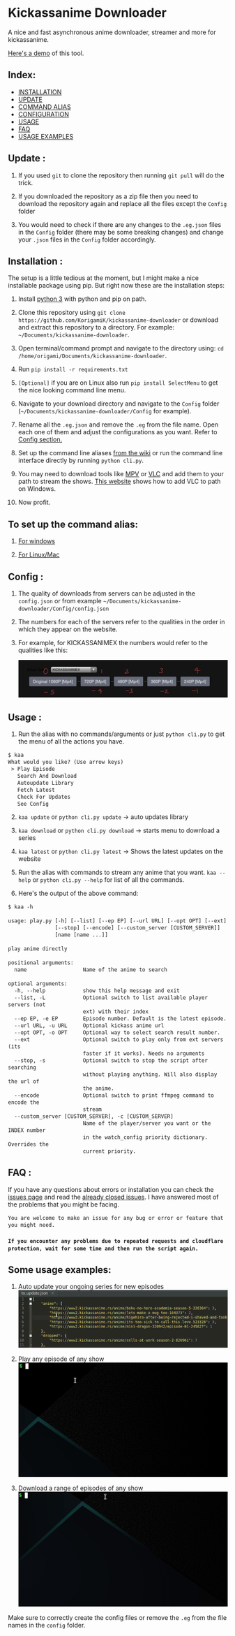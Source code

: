 # Kickassanime Downloader
A nice and fast asynchronous anime downloader, streamer and more for kickassanime. 

[Here's a demo](#some-usage-examples) of this tool.

## Index: 
- [INSTALLATION](#installation)
- [UPDATE](#update)
- [COMMAND ALIAS](#to-set-up-the-command-alias)
- [CONFIGURATION](#config)
- [USAGE](#usage)
- [FAQ](#faq)
- [USAGE EXAMPLES](#some-usage-examples)


## Update :
1. If you used `git` to clone the repository then running `git pull` will do the trick.

2. If you downloaded the repository as a zip file then you need to download the repository again and replace all the files except the `Config` folder

3. You would need to check if there are any changes to the `.eg.json` files in the `Config` folder (there may be some breaking changes) and change your `.json` files in the `Config` folder accordingly.


## Installation :

The setup is a little tedious at the moment, but I might make a nice installable package using pip. But right now these are the installation steps:

1. Install [python 3](https://www.python.org/) with python and pip on path.

2. Clone this repository using `git clone https://github.com/KorigamiK/kickassanime-downloader` or download and extract this repository to a directory. For example: `~/Documents/kickassanime-downloader`.

3. Open terminal/command prompt and navigate to the directory using: `cd /home/origami/Documents/kickassanime-downloader`.

4. Run `pip install -r requirements.txt`

5. `[Optional]` if you are on Linux also run `pip install SelectMenu` to get the nice looking command line menu.

6. Navigate to your download directory and navigate to the `Config` folder (`~/Documents/kickassanime-downloader/Config` for example). 

7. Rename all the `.eg.json` and remove the `.eg` from the file name. Open each one of them and adjust the configurations as you want. Refer to [Config section.](#config)


8. Set up the command line aliases [from the wiki](#to-set-up-the-command-alias) or run the command line interface directly by running `python cli.py`.

9. You may need to download tools like [MPV](https://mpv.io/) or [VLC](https://www.videolan.org/) and add them to your path to stream the shows. [This website](https://www.vlchelp.com/add-vlc-command-prompt-windows/) shows how to add VLC to path on Windows.

10. Now profit.

## To set up the command alias:
1. [For windows](https://github.com/KorigamiK/kickassanime-downloader/wiki/Command-alias-Windows)

2. [For Linux/Mac](https://github.com/KorigamiK/kickassanime-downloader/wiki/Command-alias-Linux-Mac)


## Config :

1.  The quality of downloads from servers can be adjusted in the `config.json` or from example `~/Documents/kickassanime-downloader/Config/config.json`

2. The numbers for each of the servers refer to the qualities in the order in which they appear on the website.

3. For example, for KICKASSANIMEX the numbers would refer to the qualities like this:

    ![qualities](/example/quality_selection.jpg)

## Usage :

1. Run the alias with no commands/arguments or just `python cli.py` to get the menu of all the actions you have.

```
$ kaa
What would you like? (Use arrow keys)
 > Play Episode            
   Search And Download     
   Autoupdate Library      
   Fetch Latest            
   Check For Updates       
   See Config
```

2. `kaa update` or `python cli.py update` -> auto updates library

3. `kaa download` or `python cli.py download` -> starts menu to download a series

4. `kaa latest` or `python cli.py latest` -> Shows the latest updates on the website

5. Run the alias with commands to stream any anime that you want. `kaa --help` or `python cli.py --help` for list of all the commands.

6. Here's the output of the above command: 

```
$ kaa -h 

usage: play.py [-h] [--list] [--ep EP] [--url URL] [--opt OPT] [--ext]
               [--stop] [--encode] [--custom_server [CUSTOM_SERVER]]
               [name [name ...]]

play anime directly

positional arguments:
  name                  Name of the anime to search

optional arguments:
  -h, --help            show this help message and exit
  --list, -L            Optional switch to list available player servers (not
                        ext) with their index
  --ep EP, -e EP        Episode number. Default is the latest episode.
  --url URL, -u URL     Optional kickass anime url
  --opt OPT, -o OPT     Optional way to select search result number.
  --ext                 Optional switch to play only from ext servers (its
                        faster if it works). Needs no arguments
  --stop, -s            Optional switch to stop the script after searching
                        without playing anything. Will also display the url of
                        the anime.
  --encode              Optional switch to print ffmpeg command to encode the
                        stream
  --custom_server [CUSTOM_SERVER], -c [CUSTOM_SERVER]
                        Name of the player/server you want or the INDEX number
                        in the watch_config priority dictionary. Overrides the
                        current priority.
```

## FAQ :

If you have any questions about errors or installation you can check the [issues page](https://github.com/KorigamiK/kickassanime-downloader/issues) and read the [already closed issues](https://github.com/KorigamiK/kickassanime-downloader/issues?q=is%3Aissue+is%3Aclosed). I have answered most of the problems that you might be facing.

```
You are welcome to make an issue for any bug or error or feature that you might need.
```

#### ```If you encounter any problems due to repeated requests and cloudflare protection, wait for some time and then run the script again.```


## Some usage examples:

1. Auto update your ongoing series for new episodes
![autoupdate](/example/autoupdate.gif)

2. Play any episode of any show
![play episode](/example/play_ep.gif)

3. Download a range of episodes of any show
![search and download](/example/search_and_download.gif)

Make sure to correctly create the config files or remove the `.eg` from the file names in the `config` folder.

